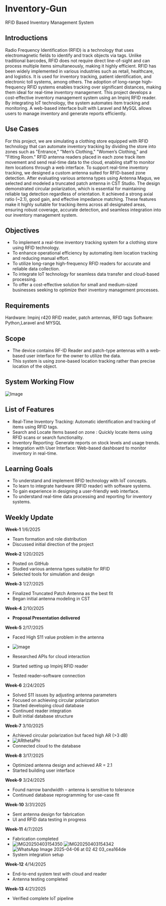 # Inventory-Gun
RFID Based Inventory Management System

## Introductions
Radio Frequency Identification (RFID) is a technology that uses electromagnetic fields to identify and track objects via tags. Unlike traditional barcodes, RFID does not require direct line-of-sight and can process multiple items simultaneously, making it highly efficient.
RFID has been widely implemented in various industries such as retail, healthcare, and logistics. It is used for inventory tracking, patient identification, and electronic toll systems, among others. The adoption of long-range high-frequency RFID systems enables tracking over significant distances, making them ideal for real-time inventory management.
This project develops a cost-effective inventory management system using an Impinj RFID reader. By integrating IoT technology, the system automates item tracking and monitoring. A web-based interface built with Laravel and MySQL allows users to manage inventory and generate reports efficiently.

## Use Cases
For this project, we are simulating a clothing store equipped with RFID technology that can automate inventory tracking by dividing the store into zones such as "Entrance," "Men’s Clothing," "Women’s Clothing," and "Fitting Room." RFID antenna readers placed in each zone track item movement and send real-time data to the cloud, enabling staff to monitor item locations through a web interface.
To support real-time inventory tracking, we designed a custom antenna suited for RFID-based zone detection. After evaluating various antenna types using Antenna Magus, we selected and modeled a truncated patch antenna in CST Studio. The design demonstrated circular polarization, which is essential for maintaining reliable tag detection regardless of orientation. It achieved a strong axial ratio (~2.1), good gain, and effective impedance matching. These features make it highly suitable for tracking items across all designated areas, ensuring robust coverage, accurate detection, and seamless integration into our inventory management system.
 


## Objectives
- To implement a real-time inventory tracking system for a clothing store using RFID technology.
- To enhance operational efficiency by automating item location tracking and reducing manual effort.
- To utilize long-range high-frequency RFID readers for accurate and reliable data collection.
- To integrate IoT technology for seamless data transfer and cloud-based processing.
- To offer a cost-effective solution for small and medium-sized businesses seeking to optimize their inventory management processes.

## Requirements
Hardware: Impinj r420  RFID reader, patch antennas, RFID tags
Software: Python,Laravel and MYSQL

## Scope
- The device contains RF-ID Reader and patch-type antennas with a web-based user interface for the owner to utilize the data.
- This system is using zone-based location tracking rather than precise location of the object.

## System Working Flow
![Image](https://github.com/user-attachments/assets/15448d56-50b2-4863-a1f1-1e8e22d92ae8)

## List of Features
- Real-Time Inventory Tracking: Automatic identification and tracking of items using RFID tags.
- Search and Locate Items based on zone : Quickly locate items using RFID scans or search functionality.
- Inventory Reporting: Generate reports on stock levels and usage trends.
- Integration with User Interface: Web-based dashboard to monitor inventory in real-time.

## Learning Goals
- To understand and implement RFID technology with IoT concepts.
- To learn to integrate hardware (RFID reader) with software systems.
- To gain experience in designing a user-friendly web interface.
- To understand real-time data processing and reporting for inventory systems.

## Weekly Update 
**Week-1** 
 1/6/2025
- Team formation and role distribution  
- Discussed initial direction of the project

**Week-2**
 1/20/2025
- Posted on GitHub  
- Studied various antenna types suitable for RFID  
- Selected tools for simulation and design

**Week-3**
 1/27/2025
- Finalized Truncated Patch Antenna as the best fit  
- Began initial antenna modeling in CST

**Week-4**
 2/10/2025
- **Proposal Presentation delivered**
   
**Week-5**
 2/17/2025
- Faced High S11 value problem in the antenna
- ![image](https://github.com/user-attachments/assets/15a99e80-942e-489e-abbe-a53b5625f6b3)

- Researched APIs for cloud interaction  
- Started setting up Impinj RFID reader
- Tested reader–software connection

**Week-6**
 2/24/2025
- Solved S11 issues by adjusting antenna parameters
- Focused on achieving circular polarization 
- Started developing cloud database
- Continued reader integration  
- Built initial database structure

**Week-7**
 3/10/2025
- Achieved circular polarization but faced high AR (>3 dB)
-  ![ARthetaPhi](https://github.com/user-attachments/assets/5904ffe2-3bd4-4c70-8e72-655f11fe25e3)
- Connected cloud to the database  

**Week-8**
 3/17/2025
- Optimized antenna design and achieved AR = 2.1  
- Started building user interface

**Week-9**
  3/24/2025
- Found narrow bandwidth – antenna is sensitive to tolerance  
- Continued database reprogramming for use-case fit

**Week-10**
  3/31/2025
- Sent antenna design for fabrication  
- UI and RFID data testing in progress

**Week-11**
  4/7/2025
- Fabrication completed
- ![IMG20250403154350](https://github.com/user-attachments/assets/03510e1e-b4ba-41c9-89c3-68c8e7a1b5ee)
![IMG20250403154342](https://github.com/user-attachments/assets/d6223944-eaff-4a4d-b179-d6b9df799d3f)
![WhatsApp Image 2025-04-06 at 02 42 03_cea164de](https://github.com/user-attachments/assets/6da8ee50-af40-44b0-931e-6eb734eb9753)
- System integration setup

**Week-12**
  4/14/2025 
- End-to-end system test with cloud and reader
- Antenna testing completed

**Week-13**
  4/21/2025
- Verified complete IoT pipeline




